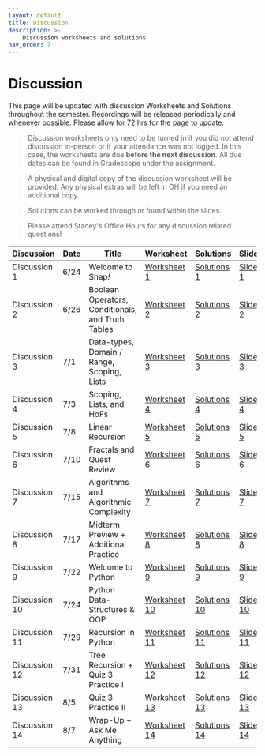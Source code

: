```yaml
---
layout: default
title: Discussion
description: >-
    Discussion worksheets and solutions
nav_order: 7
---
```


# Discussion

This page will be updated with discussion Worksheets and Solutions throughout the semester. Recordings will be released periodically and whenever possible. Please allow for 72 hrs for the page to update. 

> Discussion worksheets only need to be turned in if you did not attend discussion in-person or if your attendance was not logged. In this case, the worksheets are due **before the next discussion**. All due dates can be found in Gradescope under the assignment. 

> A physical and digital copy of the discussion worksheet will be provided. Any physical extras will be left in OH if you need an additional copy.

> Solutions can be worked through or found within the slides.

> Please attend Stacey's Office Hours for any discussion related questions!

<table>
  <thead>
    <tr>
      <th>Discussion</th>
      <th>Date</th>
      <th>Title</th>
      <th>Worksheet</th>
      <th>Solutions</th>
      <th>Slides</th>
    </tr>
  </thead>
  <tbody>
    <tr>
      <td>Discussion 1</td>
      <td>6/24</td>
      <td>Welcome to Snap<em>!</em></td>
      <td><a href="">Worksheet 1</a></td>
      <td><a href="">Solutions 1</a></td>
      <td><a href="">Slides 1</a></td>
    </tr>
    <tr>
      <td>Discussion 2</td>
      <td>6/26</td>
      <td>Boolean Operators, Conditionals, and Truth Tables</td>
      <td><a href="">Worksheet 2</a></td>
      <td><a href="">Solutions 2</a></td>
      <td><a href="">Slides 2</a></td>
    </tr>
    <tr>
      <td>Discussion 3</td>
      <td>7/1</td>
      <td>Data-types, Domain / Range, Scoping, Lists</td>
      <td><a href="">Worksheet 3</a></td>
      <td><a href="">Solutions 3</a></td>
      <td><a href="">Slides 3</a></td>
    </tr>
    <tr>
      <td>Discussion 4</td>
      <td>7/3</td>
      <td>Scoping, Lists, and HoFs</td>
      <td><a href="">Worksheet 4</a></td>
      <td><a href="">Solutions 4</a></td>
      <td><a href="">Slides 4</a></td>
    </tr>
    <tr>
      <td>Discussion 5</td>
      <td>7/8</td>
      <td>Linear Recursion</td>
      <td><a href="">Worksheet 5</a></td>
      <td><a href="">Solutions 5</a></td>
      <td><a href="">Slides 5</a></td>
    </tr>
    <tr>
      <td>Discussion 6</td>
      <td>7/10</td>
      <td>Fractals and Quest Review</td>
      <td><a href="">Worksheet 6</a></td>
      <td><a href="">Solutions 6</a></td>
      <td><a href="">Slides 6</a></td>
    </tr>
    <tr>
      <td>Discussion 7</td>
      <td>7/15</td>
      <td>Algorithms and Algorithmic Complexity</td>
      <td><a href="">Worksheet 7</a></td>
      <td><a href="">Solutions 7</a></td>
      <td><a href="">Slides 7</a></td>
    </tr>
    <tr>
      <td>Discussion 8</td>
      <td>7/17</td>
      <td>Midterm Preview + Additional Practice</td>
      <td><a href="">Worksheet 8</a></td>
      <td><a href="">Solutions 8</a></td>
      <td><a href="">Slides 8</a></td>
    </tr>
    <tr>
      <td>Discussion 9</td>
      <td>7/22</td>
      <td>Welcome to Python</td>
      <td><a href="">Worksheet 9</a></td>
      <td><a href="">Solutions 9</a></td>
      <td><a href="">Slides 9</a></td>
    </tr>
    <tr>
      <td>Discussion 10</td>
      <td>7/24</td>
      <td>Python Data-Structures & OOP</td>
      <td><a href="">Worksheet 10</a></td>
      <td><a href="">Solutions 10</a></td>
      <td><a href="">Slides 10</a></td>
    </tr>
    <tr>
      <td>Discussion 11</td>
      <td>7/29</td>
      <td>Recursion in Python</td>
      <td><a href="">Worksheet 11</a></td>
      <td><a href="">Solutions 11</a></td>
      <td><a href="">Slides 11</a></td>
    </tr>
    <tr>
      <td>Discussion 12</td>
      <td>7/31</td>
      <td>Tree Recursion + Quiz 3 Practice I</td>
      <td><a href="">Worksheet 12</a></td>
      <td><a href="">Solutions 12</a></td>
      <td><a href="">Slides 12</a></td>
    </tr>
    <tr>
      <td>Discussion 13</td>
      <td>8/5</td>
      <td>Quiz 3 Practice II</td>
      <td><a href="">Worksheet 13</a></td>
      <td><a href="">Solutions 13</a></td>
      <td><a href="">Slides 13</a></td>
    </tr>
    <tr>
      <td>Discussion 14</td>
      <td>8/7</td>
      <td>Wrap-Up + Ask Me Anything</td>
      <td><a href="">Worksheet 14</a></td>
      <td><a href="">Solutions 14</a></td>
      <td><a href="">Slides 14</a></td>
    </tr>
  </tbody>
</table>

